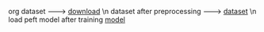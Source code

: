 org dataset ---> [download](https://www.dropbox.com/scl/fi/ln64xjqlwd4665u9sp2bq/Full_Dataset.rar?rlkey=g5aa4zefy2xpj98n3x8ihjcp2&st=bg907w5p&dl=0) \n
dataset after preprocessing ---> [dataset](https://huggingface.co/datasets/MVesalA/Persian-NER-GUI-Classification) \n
load peft model after training [model](https://huggingface.co/MVesalA/peft-NER-existenceCLS-HooshvareLab)
